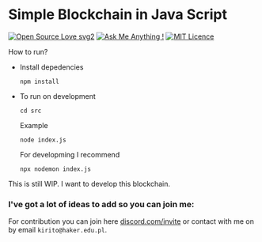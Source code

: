 
# Simple Blockchain in Java Script

[![Open Source Love svg2](https://badges.frapsoft.com/os/v2/open-source.svg?v=103)](https://github.com/ellerbrock/open-source-badges/)
[![Ask Me Anything !](https://img.shields.io/badge/Ask%20me-anything-1abc9c.svg)](https://GitHub.com/Naereen/ama)
[![MIT Licence](https://badges.frapsoft.com/os/mit/mit.svg?v=103)](https://opensource.org/licenses/mit-license.php)

How to run?

- Install depedencies

    ```
    npm install
    ```
- To run on development

    ```
    cd src
    ```
    Example

    ```
    node index.js
    ```
    For developming I recommend

    ```
    npx nodemon index.js
    ```

This is still WIP. I want to develop this blockchain.

### I've got a lot of ideas to add so you can join me:

For contribution you can join here [discord.com/invite](https://discord.gg/Wn3zEyh) or contact with me on by email `kirito@haker.edu.pl`.